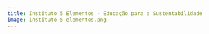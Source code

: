 ```yaml
---
title: Instituto 5 Elementos - Educação para a Sustentabilidade
image: instituto-5-elementos.png
---
```

